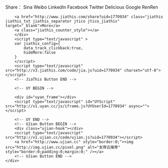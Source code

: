 <section id="middle">
	<div class="middle_inner">
		<!-- JiaThis Button BEGIN -->
		<div class="jiathis_style">
		<span class="jiathis_txt">Share：</span>
		<a class="jiathis_button_tsina">Sina Weibo</a>
		<a class="jiathis_button_linkedin">LinkedIn</a>
		<a class="jiathis_button_fb">Facebook</a>
		<a class="jiathis_button_twitter">Twitter</a>
		<a class="jiathis_button_delicious">Delicious</a>
		<a class="jiathis_button_google">Google</a>
		<a class="jiathis_button_renren">RenRen</a>

		<a href="http://www.jiathis.com/share?uid=1770934" class="jiathis jiathis_txt jiathis_separator jtico jtico_jiathis" target="_blank">More</a>
		<a class="jiathis_counter_style"></a>
		</div>
		<script type="text/javascript" >
		var jiathis_config={
			data_track_clickback:true,
			hideMore:false
		}
		</script>
		<script type="text/javascript" src="http://v3.jiathis.com/code/jia.js?uid=1770934" charset="utf-8"></script>
		<!-- JiaThis Button END -->

		<!-- UY BEGIN -->

		<div id="uyan_frame"></div>
		<script type="text/javascript" id="UYScript" src="http://v1.uyan.cc/js/iframe.js?UYUserId=1770934" async=""></script>

		<!-- UY END -->
		<!-- UJian Button BEGIN -->
		<div class="ujian-hook"></div>
		<script type="text/javascript" src="http://v1.ujian.cc/code/ujian.js?uid=1770934"></script>
		<a href="http://www.ujian.cc" style="border:0;"><img src="http://img.ujian.cc/pixel.png" alt="友荐云推荐" style="border:0;padding:0;margin:0;" /></a>
		<!-- UJian Button END -->
	</div>
</section>